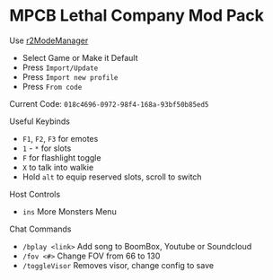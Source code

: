 # MPCB Lethal Company Mod Pack
Use [r2ModeManager](https://thunderstore.io/package/ebkr/r2modman/)
- Select Game or Make it Default
- Press `Import/Update`
- Press `Import new profile`
- Press `From code`

Current Code: `018c4696-0972-98f4-168a-93bf50b85ed5`

Useful Keybinds
- `F1`, `F2`, `F3` for emotes
- `1` - `*` for slots
- `F` for flashlight toggle
- `X` to talk into walkie
- Hold `alt` to equip reserved slots, scroll to switch

Host Controls
- `ins` More Monsters Menu

Chat Commands
- `/bplay <link>` Add song to BoomBox, Youtube or Soundcloud
- `/fov <#>` Change FOV from 66 to 130
- `/toggleVisor` Removes visor, change config to save
